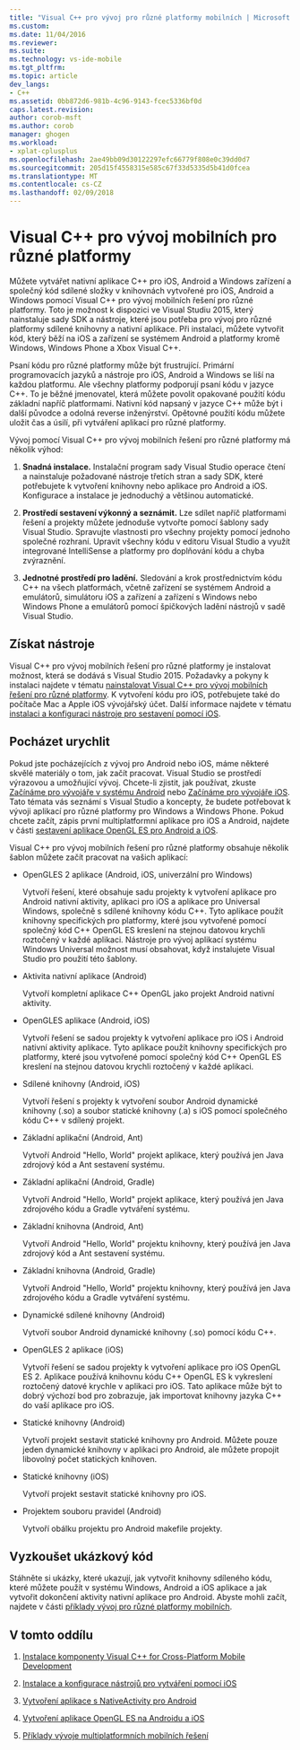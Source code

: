 ```yaml
---
title: "Visual C++ pro vývoj pro různé platformy mobilních | Microsoft Docs"
ms.custom: 
ms.date: 11/04/2016
ms.reviewer: 
ms.suite: 
ms.technology: vs-ide-mobile
ms.tgt_pltfrm: 
ms.topic: article
dev_langs:
- C++
ms.assetid: 0bb872d6-981b-4c96-9143-fcec5336bf0d
caps.latest.revision: 
author: corob-msft
ms.author: corob
manager: ghogen
ms.workload:
- xplat-cplusplus
ms.openlocfilehash: 2ae49bb09d30122297efc66779f808e0c39dd0d7
ms.sourcegitcommit: 205d15f4558315e585c67f33d5335d5b41d0fcea
ms.translationtype: MT
ms.contentlocale: cs-CZ
ms.lasthandoff: 02/09/2018
---
```

# <a name="visual-c-for-cross-platform-mobile-development"></a>Visual C++ pro vývoj mobilních pro různé platformy
Můžete vytvářet nativní aplikace C++ pro iOS, Android a Windows zařízení a společný kód sdílené složky v knihovnách vytvořené pro iOS, Android a Windows pomocí Visual C++ pro vývoj mobilních řešení pro různé platformy. Toto je možnost k dispozici ve Visual Studiu 2015, který nainstaluje sady SDK a nástroje, které jsou potřeba pro vývoj pro různé platformy sdílené knihovny a nativní aplikace. Při instalaci, můžete vytvořit kód, který běží na iOS a zařízení se systémem Android a platformy kromě Windows, Windows Phone a Xbox Visual C++.  
  
 Psaní kódu pro různé platformy může být frustrující. Primární programovacích jazyků a nástroje pro iOS, Android a Windows se liší na každou platformu. Ale všechny platformy podporují psaní kódu v jazyce C++. To je běžné jmenovatel, která můžete povolit opakované použití kódu základní napříč platformami. Nativní kód napsaný v jazyce C++ může být i další původce a odolná reverse inženýrství. Opětovné použití kódu můžete uložit čas a úsilí, při vytváření aplikací pro různé platformy.  
  
 Vývoj pomocí Visual C++ pro vývoj mobilních řešení pro různé platformy má několik výhod:  
  
1.  **Snadná instalace.** Instalační program sady Visual Studio operace čtení a nainstaluje požadované nástroje třetích stran a sady SDK, které potřebujete k vytvoření knihovny nebo aplikace pro Android a iOS. Konfigurace a instalace je jednoduchý a většinou automatické.  
  
2.  **Prostředí sestavení výkonný a seznámit.** Lze sdílet napříč platformami řešení a projekty můžete jednoduše vytvořte pomocí šablony sady Visual Studio. Spravujte vlastnosti pro všechny projekty pomocí jednoho společné rozhraní. Upravit všechny kódu v editoru Visual Studio a využít integrované IntelliSense a platformy pro doplňování kódu a chyba zvýraznění.  
  
3.  **Jednotné prostředí pro ladění.** Sledování a krok prostřednictvím kódu C++ na všech platformách, včetně zařízení se systémem Android a emulátorů, simulátoru iOS a zařízení a zařízení s Windows nebo Windows Phone a emulátorů pomocí špičkových ladění nástrojů v sadě Visual Studio.  
  
## <a name="get-the-tools"></a>Získat nástroje  
 Visual C++ pro vývoj mobilních řešení pro různé platformy je instalovat možnost, která se dodává s Visual Studio 2015. Požadavky a pokyny k instalaci najdete v tématu [nainstalovat Visual C++ pro vývoj mobilních řešení pro různé platformy](../cross-platform/install-visual-cpp-for-cross-platform-mobile-development.md). K vytvoření kódu pro iOS, potřebujete také do počítače Mac a Apple iOS vývojářský účet. Další informace najdete v tématu [instalaci a konfiguraci nástroje pro sestavení pomocí iOS](../cross-platform/install-and-configure-tools-to-build-using-ios.md).  
  
## <a name="come-up-to-speed"></a>Pocházet urychlit  
 Pokud jste pocházejících z vývoj pro Android nebo iOS, máme některé skvělé materiály o tom, jak začít pracovat. Visual Studio se prostředí výrazovou a umožňující vývoj. Chcete-li zjistit, jak používat, zkuste [Začínáme pro vývojáře v systému Android](https://msdn.microsoft.com/en-us/library/windows/apps/dn275875.aspx) nebo [Začínáme pro vývojáře iOS](https://msdn.microsoft.com/en-us/library/windows/apps/xaml/jj657966.aspx). Tato témata vás seznámí s Visual Studio a koncepty, že budete potřebovat k vývoji aplikací pro různé platformy pro Windows a Windows Phone. Pokud chcete začít, zápis první multiplatformní aplikace pro iOS a Android, najdete v části [sestavení aplikace OpenGL ES pro Android a iOS](../cross-platform/build-an-opengl-es-application-on-android-and-ios.md).  
  
 Visual C++ pro vývoj mobilních řešení pro různé platformy obsahuje několik šablon můžete začít pracovat na vašich aplikací:  
  
-   OpenGLES 2 aplikace (Android, iOS, univerzální pro Windows)  
  
     Vytvoří řešení, které obsahuje sadu projekty k vytvoření aplikace pro Android nativní aktivity, aplikaci pro iOS a aplikace pro Universal Windows, společně s sdílené knihovny kódu C++. Tyto aplikace použít knihovny specifických pro platformy, které jsou vytvořené pomocí společný kód C++ OpenGL ES kreslení na stejnou datovou krychli roztočený v každé aplikaci. Nástroje pro vývoj aplikací systému Windows Universal možnost musí obsahovat, když instalujete Visual Studio pro použití této šablony.  
  
-   Aktivita nativní aplikace (Android)  
  
     Vytvoří kompletní aplikace C++ OpenGL jako projekt Android nativní aktivity.  
  
-   OpenGLES aplikace (Android, iOS)  
  
     Vytvoří řešení se sadou projekty k vytvoření aplikace pro iOS i Android nativní aktivity aplikace. Tyto aplikace použít knihovny specifických pro platformy, které jsou vytvořené pomocí společný kód C++ OpenGL ES kreslení na stejnou datovou krychli roztočený v každé aplikaci.  
  
-   Sdílené knihovny (Android, iOS)  
  
     Vytvoří řešení s projekty k vytvoření soubor Android dynamické knihovny (.so) a soubor statické knihovny (.a) s iOS pomocí společného kódu C++ v sdílený projekt.  
  
-   Základní aplikační (Android, Ant)  
  
     Vytvoří Android "Hello, World" projekt aplikace, který používá jen Java zdrojový kód a Ant sestavení systému.  
  
-   Základní aplikační (Android, Gradle)  
  
     Vytvoří Android "Hello, World" projekt aplikace, který používá jen Java zdrojového kódu a Gradle vytváření systému.  
  
-   Základní knihovna (Android, Ant)  
  
     Vytvoří Android "Hello, World" projektu knihovny, který používá jen Java zdrojový kód a Ant sestavení systému.  
  
-   Základní knihovna (Android, Gradle)  
  
     Vytvoří Android "Hello, World" projektu knihovny, který používá jen Java zdrojového kódu a Gradle vytváření systému.  
  
-   Dynamické sdílené knihovny (Android)  
  
     Vytvoří soubor Android dynamické knihovny (.so) pomocí kódu C++.  
  
-   OpenGLES 2 aplikace (iOS)  
  
     Vytvoří řešení se sadou projekty k vytvoření aplikace pro iOS OpenGL ES 2. Aplikace používá knihovnu kódu C++ OpenGL ES k vykreslení roztočený datové krychle v aplikaci pro iOS. Tato aplikace může být to dobrý výchozí bod pro zobrazuje, jak importovat knihovny jazyka C++ do vaší aplikace pro iOS.  
  
-   Statické knihovny (Android)  
  
     Vytvoří projekt sestavit statické knihovny pro Android. Můžete pouze jeden dynamické knihovny v aplikaci pro Android, ale můžete propojit libovolný počet statických knihoven.  
  
-   Statické knihovny (iOS)  
  
     Vytvoří projekt sestavit statické knihovny pro iOS.  
  
-   Projektem souboru pravidel (Android)  
  
     Vytvoří obálku projektu pro Android makefile projekty.  
  
## <a name="try-out-sample-code"></a>Vyzkoušet ukázkový kód  
 Stáhněte si ukázky, které ukazují, jak vytvořit knihovny sdíleného kódu, které můžete použít v systému Windows, Android a iOS aplikace a jak vytvořit dokončení aktivity nativní aplikace pro Android. Abyste mohli začít, najdete v části [příklady vývoj pro různé platformy mobilních](../cross-platform/cross-platform-mobile-development-examples.md).  
  
## <a name="in-this-section"></a>V tomto oddílu  
  
1.  [Instalace komponenty Visual C++ for Cross-Platform Mobile Development](../cross-platform/install-visual-cpp-for-cross-platform-mobile-development.md)  
  
2.  [Instalace a konfigurace nástrojů pro vytváření pomocí iOS](../cross-platform/install-and-configure-tools-to-build-using-ios.md)  
  
3.  [Vytvoření aplikace s NativeActivity pro Android](../cross-platform/create-an-android-native-activity-app.md)  
  
4.  [Vytvoření aplikace OpenGL ES na Androidu a iOS](../cross-platform/build-an-opengl-es-application-on-android-and-ios.md)  
  
5.  [Příklady vývoje multiplatformních mobilních řešení](../cross-platform/cross-platform-mobile-development-examples.md)